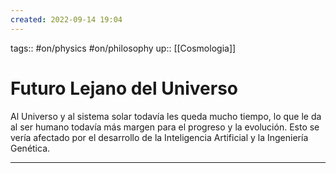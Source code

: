 ```yaml
---
created: 2022-09-14 19:04
---
```

tags:: #on/physics #on/philosophy 
up:: [[Cosmologia]]
# Futuro Lejano del Universo
Al Universo y al sistema solar todavía les queda mucho tiempo, lo que le da al ser humano todavía más margen para el progreso y la evolución. Esto se vería afectado por el desarrollo de la Inteligencia Artificial y la Ingeniería Genética.
___
